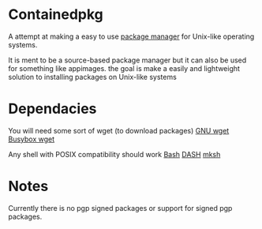 # Containedpkg
A attempt at making a easy to use [package manager](https://en.wikipedia.org/wiki/Package_manager) for Unix-like operating systems.

It is ment to be a source-based package manager but it can also be used for something like appimages. the goal is make a easily and lightweight solution to installing packages on Unix-like systems

# Dependacies
You will need some sort of wget (to download packages)
[GNU wget](http://ftp.gnu.org/gnu/wget/)
[Busybox wget](https://busybox.net/downloads/)

Any shell with POSIX compatibility should work
[Bash](http://ftp.gnu.org/gnu/bash/)
[DASH](http://gondor.apana.org.au/~herbert/dash/)
[mksh](http://www.mirbsd.org/mksh.htm)

# Notes
Currently there is no pgp signed packages or support for signed pgp packages.
